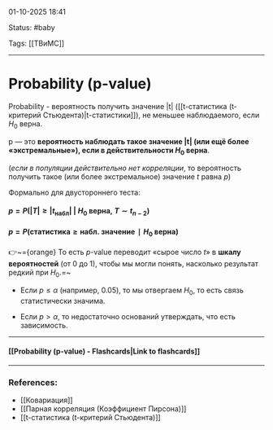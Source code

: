 
01-10-2025 18:41

Status: #baby

Tags: [[ТВиМС]]

---
# Probability (p-value)

Probability - вероятность получить значение |t| ([[t-статистика (t-критерий Стьюдента)|t-статистики]]), не меньшее наблюдаемого, если $H_0$ верна.

p — это **вероятность наблюдать такое значение |t| (или ещё более «экстремальные»), если в действительности $H_0$​ верна**.

(_если в популяции действительно нет корреляции_, то вероятность получить такое (или более экстремальное) значение $t$ равна $p$)


Формально для двустороннего теста:

#### $p = P\big(|T| \geq |t_\text{набл}| \;\big|\; H_0 \text{ верна},\; T \sim t_{n-2}\big)$


####  $p=P(\text{статистика}≥\text{набл. значение}∣ H_0 \text{ ​ верна})$

👉~={orange} То есть $p$-value переводит «сырое число $t$» в **шкалу вероятностей** (от 0 до 1), чтобы мы могли понять, насколько результат редкий при $H_0$​.=~

- Если $p \le \alpha$ (например, 0.05), то мы отвергаем $H_0$​, то есть связь статистически значима.
    
- Если $p > \alpha$, то недостаточно оснований утверждать, что есть зависимость.



----
#### [[Probability (p-value) - Flashcards|Link to flashcards]]



---
### References:

- [[Ковариация]]
- [[Парная корреляция (Коэффициент Пирсона)]]
- [[t-статистика (t-критерий Стьюдента)]]